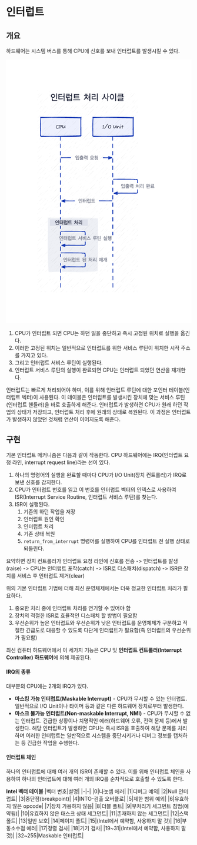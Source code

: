# 인터럽트

## 개요

하드웨어는 시스템 버스를 통해 CPU에 신호를 보내 인터럽트를 발생시킬 수 있다.

<center>
    <img src="img/interrupts.png">
</center>

1. CPU가 인터럽트 되면 CPU는 하던 일을 중단하고 즉시 고정된 위치로 실행을 옮긴다.
2. 이러한 고정된 위치는 일반적으로 인터럽트를 위한 서비스 루틴이 위치한 시작 주소를 가지고 있다.
3. 그리고 인터럽트 서비스 루틴이 실행된다. 
4. 인터럽트 서비스 루틴의 실행이 완료되면 CPU는 인터럽트 되었던 연산을 재개한다.

인터럽트는 빠르게 처리되어야 하며, 이를 위해 인터럽트 루틴에 대한 포인터 테이블(인터럽트 벡터)이 사용된다. 이 테이블은 인터럽트를 발생시킨 장치에 맞는 서비스 루틴(인터럽트 핸들러)을 바로 호출하게 해준다. 인터럽트가 발생하면 CPU가 원래 하던 작업의 상태가 저장되고, 인터럽트 처리 후에 원래의 상태로 복원된다. 이 과정은 인터럽트가 발생하지 않았던 것처럼 연산이 이어지도록 해준다.

## 구현

기본 인터럽트 메커니즘은 다음과 같이 작동한다. CPU 하드웨어에는 IRQ(인터럽트 요청 라인, interrupt request line)라는 선이 있다.

1. 하나의 명령어의 실행을 완료할 때마다 CPU가 I/O Unit(장치 컨트롤러)가 IRQ로 보낸 신호를 감지한다.
2. CPU가 인터럽트 번호를 읽고 이 번호를 인터럽트 벡터의 인덱스로 사용하여 ISR(Interrupt Service Routine, 인터럽트 서비스 루틴)를 찾는다.
3. ISR이 실행된다.
   1. 기존의 하던 작업을 저장
   2. 인터럽트 원인 확인
   3. 인터럽트 처리
   4. 기존 상태 복원
   5. `return_from_interrupt` 명령어를 실행하여 CPU를 인터럽트 전 실행 상태로 되돌린다.

요약하면 장치 컨트롤러가 인터럽트 요청 라인에 신호를 전송 -> 인터럽트를 발생(raise) -> CPU는 인터럽트 포착(catch) -> ISR로 디스패치(dispatch) -> ISR은 장치를 서비스 후 인터럽트 제거(clear)

위의 기본 인터럽트 기법에 더해 최신 운영체제에서는 더욱 정교한 인터럽트 처리가 필요하다.
1. 중요한 처리 중에 인터럽트 처리를 연기할 수 있어야 함
2. 장치의 적절한 ISR로 효율적인 디스패치 할 방법이 필요함
3. 우선순위가 높은 인터럽트와 우선순위가 낮은 인터럽트를 운영체제가 구분하고 적절한 긴급도로 대응할 수 있도록 다단계 인터럽트가 필요함(즉 인터럽트의 우선순위가 필요함)

최신 컴퓨터 하드웨어에서 이 세가지 기능은 CPU 및 **인터럽트 컨트롤러(Interrupt Controller) 하드웨어**에 의해 제공된다.

#### IRQ의 종류
대부분의 CPU에는 2개의 IRQ가 있다. 

- **마스킹 가능 인터럽트(Maskable Interrupt)** - CPU가 무시할 수 있는 인터럽트. 일반적으로 I/O Unit이나 타이머 등과 같은 다른 하드웨어 장치로부터 발생한다.
- **마스크 불가능 인터럽트(Non-maskable Interrupt, NMI)** - CPU가 무시할 수 없는 인터럽트. 긴급한 상황이나 치명적인 에러(하드웨어 오류, 전력 문제 등)에서 발생한다. 해당 인터럽트가 발생하면 CPU는 즉시 ISR을 호출하여 해당 문제를 처리하며 이러한 인터럽트는 일반적으로 시스템을 중단시키거나 디버그 정보를 캡처하는 등 긴급한 작업을 수행한다.

#### 인터럽트 체인

하나의 인터럽트에 대해 여러 개의 ISR이 존재할 수 있다. 이를 위해 인터럽트 체인을 사용하여 하나의 인터럽트에 대해 여러 개의 IRQ를 순차적으로 호출할 수 있도록 한다.

**Intel 벡터 테이블**
|벡터 번호|설명|
|-|-|
|0|나눗셈 에러|
|1|디버그 예외|
|2|Null 인터럽트|
|3|중단점(breakpoint)|
|4|INTO-검출 오버플로|
|5|제한 범위 예외|
|6|유효하지 않은 opcode|
|7|장치 가용하지 않음|
|8|더블 폴트|
|9|부처리기 세그먼트 침범(예약됨)|
|10|유효하지 않은 태스크 상태 세그먼트|
|11|존재하지 않는 세그먼트|
|12|스택 폴트|
|13|일반 보호|
|14|페이지 폴트|
|15|(Intel에서 예약함, 사용하지 말 것)|
|16|부동소수점 에러|
|17|정렬 검사|
|18|기기 검사|
|19~31|(Intel에서 예약함, 사용하지 말 것)|
|32~255|Maskable 인터럽트|